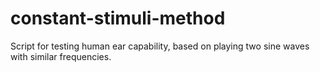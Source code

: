 # constant-stimuli-method

Script for testing human ear capability, based on playing two sine waves with similar frequencies.
